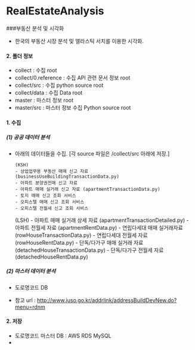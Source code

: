 # RealEstateAnalysis
###부동산 분석 및 시각화
- 한국의 부동산 시장 분석 및 엘라스틱 서치를 이용한 시각화.

#### 2. 폴더 정보
* collect             : 수집 root
* collect/0.reference : 수집 API 관련 문서 정보 root
* collect/src         : 수집 python source root
* collect/data        : 수집 Data root
* master              : 마스터 정보 root
* master/src          : 마스터 정보 수집 Python source root


#### 1. 수집
##### (1) 공공 데이터 분석
  - 아래의 데이터들을 수집.
       [각 source 파일은 /collect/src 아래에 저장.]
       
        (KSH)
        - 상업업무용 부동산 매매 신고 자료 (businessUseBuildingTransactionData.py)
        - 아파트 분양권전매 신고 자료
        - 아파트 매매 실거래 신고 자료 (apartmentTransactionData.py)
        - 토지 매매 신고 조회 서비스
        - 오피스텔 매매 신고 조회 서비스
        - 오피스텔 전월세 신고 조회 서비스
        
       (LSH)
        - 아파트 매매 실거래 상세 자료 (apartmentTransactionDetailed.py)
        - 아파트 전월세 자료 (apartmentRentData.py)
        - 연립다세대 매매 실거래자료 (rowHouseTransactionData.py)
        - 연립다세대 전월세 자료 (rowHouseRentData.py)
        - 단독/다가구 매매 실거래 자료 (detachedHouseTransactionData.py)
        - 단독/다가구 전월세 자료 (detachedHouseRentData.py)
 
 
##### (2) 마스터 데이터 분석
* 도로명코드 DB
 - 참고 url : http://www.juso.go.kr/addrlink/addressBuildDevNew.do?menu=rdnm
 
 
#### 2. 저장 
* 도로명코드 마스터 DB : AWS RDS MySQL
* 